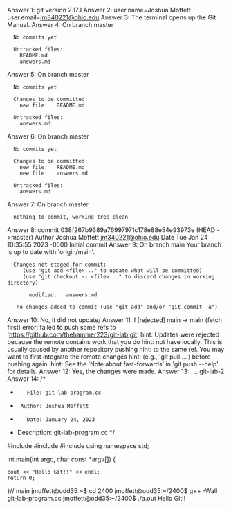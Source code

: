 Answer 1: git version 2.17.1
Answer 2: user.name=Joshua Moffett
          user.email=jm340221@ohio.edu
Answer 3: The terminal opens up the Git Manual.
Answer 4: On branch master
	
	  No commits yet

	  Untracked files:
		README.md
		answers.md
Answer 5: On branch master
	
	  No commits yet
	
	  Changes to be committed:
		new file:   README.md

	  Untracked files:
		answers.md
Answer 6: On branch master
	
	  No commits yet
	
	  Changes to be committed:
		new file:   README.md
		new file:   answers.md

	  Untracked files:
		answers.md
Answer 7: On branch master
	
	  nothing to commit, working tree clean
Answer 8: commit 038f267b9389a76997971c178e88e54e93973e (HEAD ->master)
	  Author Joshua Moffett <jm340221@ohio.edu>
	  Date  Tue Jan 24 10:35:55 2023 -0500
		Initial commit
Answer 9: On branch main
	  Your branch is up to date with 'origin/main'.

	  Changes not staged for commit:
	     (use "git add <file>..." to update what will be committed)
	     (use "git checkout -- <file>..." to discard changes in working directory)

		   modified:   answers.md

	   no changes added to commit (use "git add" and/or "git commit -a")
Answer 10: No, it did not update/
Answer 11: ! [rejected]        main -> main (fetch first)
	   error: failed to push some refs to 'https://github.com/thehammer223/git-lab.git'
	   hint: Updates were rejected because the remote contains work that you do
	   hint: not have locally. This is usually caused by another repository pushing
	   hint: to the same ref. You may want to first integrate the remote changes
	   hint: (e.g., 'git pull ...') before pushing again.
	   hint: See the 'Note about fast-forwards' in 'git push --help' for details.
Answer 12: Yes, the changes were made.
Answer 13: .  ..  git-lab-2 
Answer 14:
/*
 *        File: git-lab-program.cc
 *      Author: Joshua Moffett
 *        Date: January 24, 2023
 * Description: git-lab-program.cc
 */

#include <iostream>
#include <iomanip>
#include <cstdlib>
using namespace std;


int main(int argc, char const *argv[]) {

    cout << "Hello Git!!" << endl;
    return 0;
}// main
	  jmoffett@odd35:~$ cd 2400
	  jmoffett@odd35:~/2400$ g++ -Wall git-lab-program.cc
	  jmoffett@odd35:~/2400$ ./a.out
	  Hello Git!!
